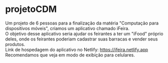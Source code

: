 # projetoCDM

Um projeto de 6 pessoas para a finalização da matéria "Computação para dispositivos móveis", criamos um aplicativo chamado iFeira. 
<br>
O objetivo desse aplicativo seria ajudar os feirantes a ter um "iFood" próprio deles, onde os feirantes poderiam cadastrar suas barracas e vender seus 
produtos.
<br>
Link de hospedagem do aplicativo no Netlify: https://ifeira.netlify.app
<br>
Recomendamos que veja em modo de exibição para celulares.
